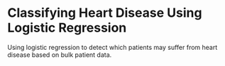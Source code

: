 # Classifying Heart Disease Using Logistic Regression

Using logistic regression to detect which patients may suffer from heart disease based on bulk patient data.
